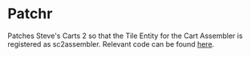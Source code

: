 # Patchr 

Patches Steve's Carts 2 so that the Tile Entity for the Cart Assembler is registered as sc2assembler. Relevant code can be found [here](https://github.com/kimfy/Patchr/blob/master/src/main/java/net/kimfy/patchr/asm/Transformer.java#L24).